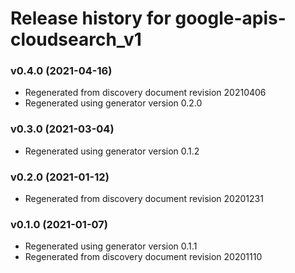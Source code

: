 # Release history for google-apis-cloudsearch_v1

### v0.4.0 (2021-04-16)

* Regenerated from discovery document revision 20210406
* Regenerated using generator version 0.2.0

### v0.3.0 (2021-03-04)

* Regenerated using generator version 0.1.2

### v0.2.0 (2021-01-12)

* Regenerated from discovery document revision 20201231

### v0.1.0 (2021-01-07)

* Regenerated using generator version 0.1.1
* Regenerated from discovery document revision 20201110

